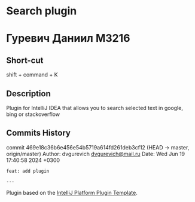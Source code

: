 # Search plugin
# Гуревич Даниил М3216

## Short-cut
shift + command + K

<!-- Plugin description -->
## Description
Plugin for IntelliJ IDEA that allows you to search selected text in google, bing or stackoverflow
<!-- Plugin description end -->

## Commits History
commit 469e18c36b6e456e54b5719a614fd261deb3cf12 (HEAD -> master, origin/master)
Author: dvgurevich <dvgurevich@mail.ru>
Date:   Wed Jun 19 17:40:58 2024 +0300

    feat: add plugin

    ---
Plugin based on the [IntelliJ Platform Plugin Template][template].

[template]: https://github.com/JetBrains/intellij-platform-plugin-template
